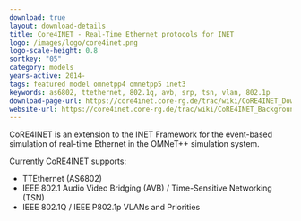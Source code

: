 ```yaml
---
download: true
layout: download-details
title: Core4INET - Real-Time Ethernet protocols for INET
logo: /images/logo/core4inet.png
logo-scale-height: 0.8
sortkey: "05"
category: models
years-active: 2014-
tags: featured model omnetpp4 omnetpp5 inet3
keywords: as6802, ttethernet, 802.1q, avb, srp, tsn, vlan, 802.1p
download-page-url: https://core4inet.core-rg.de/trac/wiki/CoRE4INET_Download
website-url: https://core4inet.core-rg.de/trac/wiki/CoRE4INET_Background
---
```


CoRE4INET is an extension to the INET Framework for the event-based simulation
of real-time Ethernet in the OMNeT++ simulation system.

Currently CoRE4INET supports:
- TTEthernet (AS6802)
- IEEE 802.1 Audio Video Bridging (AVB) / Time-Sensitive Networking (TSN)
- IEEE 802.1Q / IEEE P802.1p VLANs and Priorities
